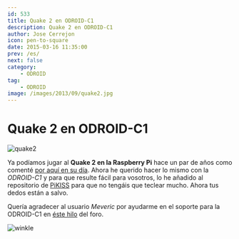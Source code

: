 ```yaml
---
id: 533
title: Quake 2 en ODROID-C1
description: Quake 2 en ODROID-C1
author: Jose Cerrejon
icon: pen-to-square
date: 2015-03-16 11:35:00
prev: /es/
next: false
category:
    - ODROID
tag:
    - ODROID
image: /images/2013/09/quake2.jpg
---
```


# Quake 2 en ODROID-C1

![quake2](/images/2013/09/quake2.jpg)

Ya podíamos jugar al **Quake 2 en la Raspberry Pi** hace un par de años como comenté [por aquí en su día](/post.php?id=259). Ahora he querido hacer lo mismo con la _ODROID-C1_ y para que resulte fácil para vosotros, lo he añadido al repositorio de [PiKISS](https://github.com/jmcerrejon/PiKISS/blob/dc9c450b5fe88affc70196b1ec0f5b14c520f3bb/scripts/games/quake.sh) para que no tengáis que teclear mucho. Ahora tus dedos están a salvo.

Quería agradecer al usuario _Meveric_ por ayudarme en el soporte para la ODROID-C1 en [éste hilo](https://forum.odroid.com/viewtopic.php?f=91&t=6471&p=80266#p80266) del foro.

![winkle](/css/sm/winking.png)

